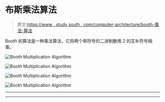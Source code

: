 # 布斯乘法算法

> 原文:[https://www . study south . com/computer-architecture/booth-乘法-算法](https://www.studytonight.com/computer-architecture/booth-multiplication-algorithm)

Booth 的算法是一种乘法算法，它将两个带符号的二进制数用 2 的互补符号相乘。

![Booth Multiplication Algorithm](../Images/dc830d6aa74393e1216792cd759fed31.png)

![Booth Multiplication Algorithm](../Images/c7ce664c1f89cb604bebd85d204b6339.png)

![Booth Multiplication Algorithm](../Images/dc7ebca79d4810b23c5f0ac717ca6735.png)

![Booth Multiplication Algorithm](../Images/1a1e99e3b87d1a4d8bf2772d5423404e.png)

* * *

* * *